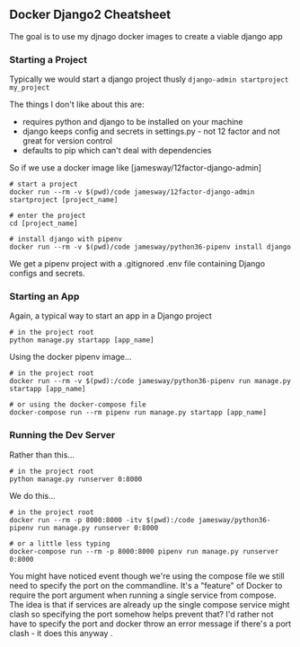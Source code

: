 ## Docker Django2 Cheatsheet
The goal is to use my djnago docker images to create a viable django app


### Starting a Project
Typically we would start a django project thusly
```django-admin startproject my_project```

The things I don't like about this are:
- requires python and django to be installed on your machine
- django keeps config and secrets in settings.py - not 12 factor and not great for version control
- defaults to pip which can't deal with dependencies

So if we use a docker image like [jamesway/12factor-django-admin]
```
# start a project
docker run --rm -v $(pwd)/code jamesway/12factor-django-admin startproject [project_name]

# enter the project
cd [project_name]

# install django with pipenv
docker run --rm -v $(pwd)/code jamesway/python36-pipenv install django
```

We get a pipenv project with a .gitignored .env file containing Django configs and secrets.


### Starting an App
Again, a typical way to start an app in a Django project
```
# in the project root
python manage.py startapp [app_name]
```

Using the docker pipenv image...
```
# in the project root
docker run --rm -v $(pwd):/code jamesway/python36-pipenv run manage.py startapp [app_name]

# or using the docker-compose file
docker-compose run --rm pipenv run manage.py startapp [app_name]
```

### Running the Dev Server
Rather than this...
```
# in the project root
python manage.py runserver 0:8000
```

We do this...
```
# in the project root
docker run --rm -p 8000:8000 -itv $(pwd):/code jamesway/python36-pipenv run manage.py runserver 0:8000

# or a little less typing
docker-compose run --rm -p 8000:8000 pipenv run manage.py runserver 0:8000
```

You might have noticed event though we're using the compose file we still need to specify the port on the commandline. It's a "feature" of Docker to require the port argument when running a single service from compose. The idea is that if services are already up the single compose service might clash so specifying the port somehow helps prevent that? I'd rather not have to specify the port and docker throw an error message if there's a port clash - it does this anyway .
